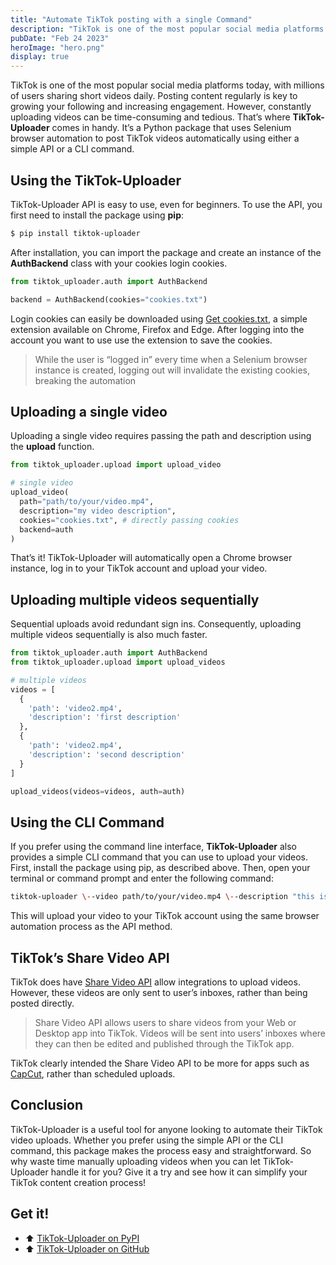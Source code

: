 ```yaml
---
title: "Automate TikTok posting with a single Command"
description: "TikTok is one of the most popular social media platforms today, with millions of users sharing short videos daily. Posting content regularly is key to growing your following and increasing engagement. However, constantly uploading videos can be time-consuming and tedious. That’s where **TikTok-Uploader** comes in handy. It’s a Python package that uses Selenium browser automation to post TikTok videos automatically using either a simple API or a CLI command."
pubDate: "Feb 24 2023"
heroImage: "hero.png"
display: true
---
```


TikTok is one of the most popular social media platforms today, with millions of users sharing short videos daily. Posting content regularly is key to growing your following and increasing engagement. However, constantly uploading videos can be time-consuming and tedious. That’s where **TikTok-Uploader** comes in handy. It’s a Python package that uses Selenium browser automation to post TikTok videos automatically using either a simple API or a CLI command.

## Using the TikTok-Uploader

TikTok-Uploader API is easy to use, even for beginners. To use the API, you first need to install the package using **pip**:

```bash
$ pip install tiktok-uploader
```

After installation, you can import the package and create an instance of the **AuthBackend** class with your cookies login cookies.

```python
from tiktok_uploader.auth import AuthBackend

backend = AuthBackend(cookies="cookies.txt")
```

Login cookies can easily be downloaded using [Get cookies.txt](https://chrome.google.com/webstore/detail/get-cookiestxt/bgaddhkoddajcdgocldbbfleckgcbcid?hl=en), a simple extension available on Chrome, Firefox and Edge. After logging into the account you want to use use the extension to save the cookies.

> While the user is “logged in” every time when a Selenium browser instance is created, logging out will invalidate the existing cookies, breaking the automation

## Uploading a single video

Uploading a single video requires passing the path and description using the **upload** function.

```python
from tiktok_uploader.upload import upload_video

# single video
upload_video(
  path="path/to/your/video.mp4",
  description="my video description",
  cookies="cookies.txt", # directly passing cookies
  backend=auth
)
```

That’s it! TikTok-Uploader will automatically open a Chrome browser instance, log in to your TikTok account and upload your video.

## Uploading multiple videos sequentially

Sequential uploads avoid redundant sign ins. Consequently, uploading multiple videos sequentially is also much faster.

```python
from tiktok_uploader.auth import AuthBackend
from tiktok_uploader.upload import upload_videos

# multiple videos
videos = [
  {
    'path': 'video2.mp4',
    'description': 'first description'
  },
  {
    'path': 'video2.mp4',
    'description': 'second description'
  }
]

upload_videos(videos=videos, auth=auth)
```

## Using the CLI Command

If you prefer using the command line interface, **TikTok-Uploader** also provides a simple CLI command that you can use to upload your videos. First, install the package using pip, as described above. Then, open your terminal or command prompt and enter the following command:

```bash
tiktok-uploader \--video path/to/your/video.mp4 \--description "this is my video description" \--cookies cookies.txt
```

This will upload your video to your TikTok account using the same browser automation process as the API method.

## TikTok’s Share Video API

TikTok does have [Share Video API](https://developers.tiktok.com/doc/web-video-kit-with-web/) allow integrations to upload videos. However, these videos are only sent to user’s inboxes, rather than being posted directly.

> Share Video API allows users to share videos from your Web or Desktop app into TikTok. Videos will be sent into users’ inboxes where they can then be edited and published through the TikTok app.

TikTok clearly intended the Share Video API to be more for apps such as [CapCut](http://capcut.com/), rather than scheduled uploads.

## Conclusion

TikTok-Uploader is a useful tool for anyone looking to automate their TikTok video uploads. Whether you prefer using the simple API or the CLI command, this package makes the process easy and straightforward. So why waste time manually uploading videos when you can let TikTok-Uploader handle it for you? Give it a try and see how it can simplify your TikTok content creation process!

## Get it!

- ⬆️ [TikTok-Uploader on PyPI](https://pypi.org/project/tiktok-uploader/)
- ⬆️ [TikTok-Uploader on GitHub](http://github.com/wkaisertexas/tiktok-uploader)
